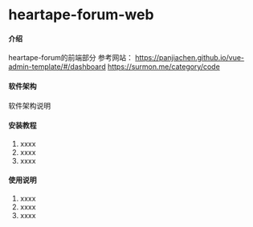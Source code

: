 # heartape-forum-web

#### 介绍
heartape-forum的前端部分
参考网站：
https://panjiachen.github.io/vue-admin-template/#/dashboard
https://surmon.me/category/code

#### 软件架构
软件架构说明


#### 安装教程

1.  xxxx
2.  xxxx
3.  xxxx

#### 使用说明

1.  xxxx
2.  xxxx
3.  xxxx

